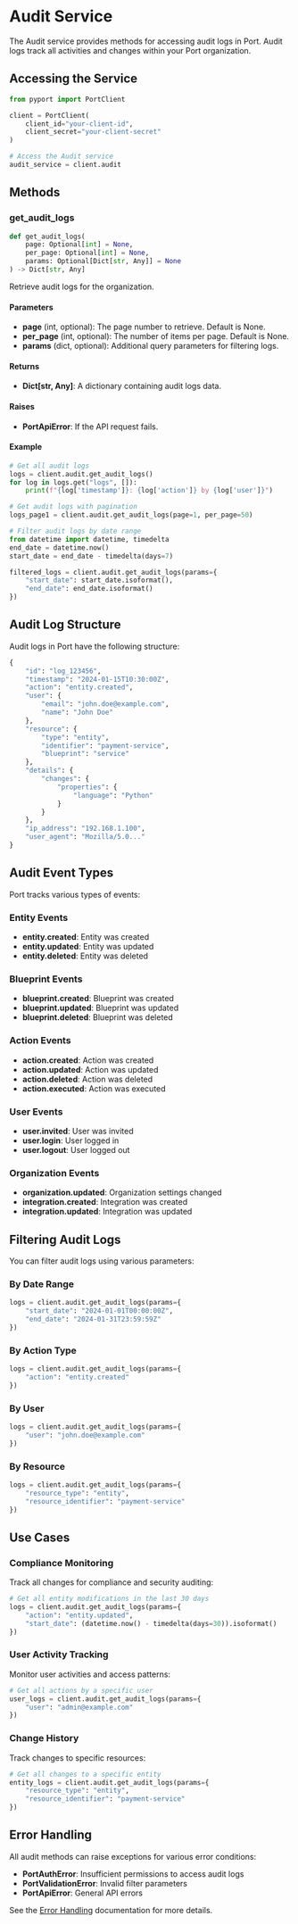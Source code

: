 # Audit Service

The Audit service provides methods for accessing audit logs in Port. Audit logs track all activities and changes within your Port organization.

## Accessing the Service

```python
from pyport import PortClient

client = PortClient(
    client_id="your-client-id",
    client_secret="your-client-secret"
)

# Access the Audit service
audit_service = client.audit
```

## Methods

### get_audit_logs

```python
def get_audit_logs(
    page: Optional[int] = None,
    per_page: Optional[int] = None,
    params: Optional[Dict[str, Any]] = None
) -> Dict[str, Any]
```

Retrieve audit logs for the organization.

#### Parameters

- **page** (int, optional): The page number to retrieve. Default is None.
- **per_page** (int, optional): The number of items per page. Default is None.
- **params** (dict, optional): Additional query parameters for filtering logs.

#### Returns

- **Dict[str, Any]**: A dictionary containing audit logs data.

#### Raises

- **PortApiError**: If the API request fails.

#### Example

```python
# Get all audit logs
logs = client.audit.get_audit_logs()
for log in logs.get("logs", []):
    print(f"{log['timestamp']}: {log['action']} by {log['user']}")

# Get audit logs with pagination
logs_page1 = client.audit.get_audit_logs(page=1, per_page=50)

# Filter audit logs by date range
from datetime import datetime, timedelta
end_date = datetime.now()
start_date = end_date - timedelta(days=7)

filtered_logs = client.audit.get_audit_logs(params={
    "start_date": start_date.isoformat(),
    "end_date": end_date.isoformat()
})
```

## Audit Log Structure

Audit logs in Port have the following structure:

```python
{
    "id": "log_123456",
    "timestamp": "2024-01-15T10:30:00Z",
    "action": "entity.created",
    "user": {
        "email": "john.doe@example.com",
        "name": "John Doe"
    },
    "resource": {
        "type": "entity",
        "identifier": "payment-service",
        "blueprint": "service"
    },
    "details": {
        "changes": {
            "properties": {
                "language": "Python"
            }
        }
    },
    "ip_address": "192.168.1.100",
    "user_agent": "Mozilla/5.0..."
}
```

## Audit Event Types

Port tracks various types of events:

### Entity Events
- **entity.created**: Entity was created
- **entity.updated**: Entity was updated
- **entity.deleted**: Entity was deleted

### Blueprint Events
- **blueprint.created**: Blueprint was created
- **blueprint.updated**: Blueprint was updated
- **blueprint.deleted**: Blueprint was deleted

### Action Events
- **action.created**: Action was created
- **action.updated**: Action was updated
- **action.deleted**: Action was deleted
- **action.executed**: Action was executed

### User Events
- **user.invited**: User was invited
- **user.login**: User logged in
- **user.logout**: User logged out

### Organization Events
- **organization.updated**: Organization settings changed
- **integration.created**: Integration was created
- **integration.updated**: Integration was updated

## Filtering Audit Logs

You can filter audit logs using various parameters:

### By Date Range
```python
logs = client.audit.get_audit_logs(params={
    "start_date": "2024-01-01T00:00:00Z",
    "end_date": "2024-01-31T23:59:59Z"
})
```

### By Action Type
```python
logs = client.audit.get_audit_logs(params={
    "action": "entity.created"
})
```

### By User
```python
logs = client.audit.get_audit_logs(params={
    "user": "john.doe@example.com"
})
```

### By Resource
```python
logs = client.audit.get_audit_logs(params={
    "resource_type": "entity",
    "resource_identifier": "payment-service"
})
```

## Use Cases

### Compliance Monitoring
Track all changes for compliance and security auditing:

```python
# Get all entity modifications in the last 30 days
logs = client.audit.get_audit_logs(params={
    "action": "entity.updated",
    "start_date": (datetime.now() - timedelta(days=30)).isoformat()
})
```

### User Activity Tracking
Monitor user activities and access patterns:

```python
# Get all actions by a specific user
user_logs = client.audit.get_audit_logs(params={
    "user": "admin@example.com"
})
```

### Change History
Track changes to specific resources:

```python
# Get all changes to a specific entity
entity_logs = client.audit.get_audit_logs(params={
    "resource_type": "entity",
    "resource_identifier": "payment-service"
})
```

## Error Handling

All audit methods can raise exceptions for various error conditions:

- **PortAuthError**: Insufficient permissions to access audit logs
- **PortValidationError**: Invalid filter parameters
- **PortApiError**: General API errors

See the [Error Handling](../error_handling.md) documentation for more details.
